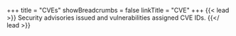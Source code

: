 +++
title = "CVEs"
showBreadcrumbs = false
linkTitle = "CVE"
+++
{{< lead >}}
Security advisories issued and vulnerabilities assigned CVE IDs.
{{</ lead >}}